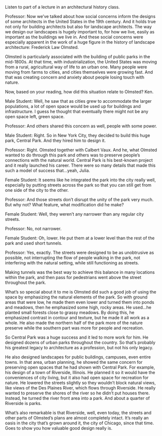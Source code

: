 Listen to part of a lecture in an architectural history class.

Professor: Now we’ve talked about how social concerns inform the designs of some architects in the United States in the 19th century. And it holds true not only for building architects but also for landscape architects. The way we design our landscapes is hugely important to, for how we live, easily as important as the buildings we live in. And these social concerns were especially apparent in the work of a huge figure in the history of landscape architecture: Frederick Law Olmsted.

Olmsted is particularly associated with the building of public parks in the mid-1800s. At that time, with industrialization, the United States was moving from a rural, agricultural way of life to an urban one. Many people were moving from farms to cities, and cities themselves were growing fast. And that was creating concern and anxiety about people losing touch with nature.

Now, based on your reading, how did this situation relate to Olmsted? Ken.

Male Student: Well, he saw that as cities grew to accommodate the larger populations, a lot of open space would be used up for buildings and infrastructure. I guess he thought that eventually there might not be any open space left, green space.

Professor: And others shared this concern as well, people with some power.

Male Student: Right. So in New York City, they decided to build this huge park, Central Park. And they hired him to design it.

Professor: Right. Olmsted together with Calbert Vaux. And he, what Olmsted wanted to do through this park and others was to preserve people’s connections with the natural world. Central Park is his best-known project and it really launched his career. There were so many details that made this such a model of success that…yeah, Julia.

Female Student: It seems like he integrated the park into the city really well, especially by putting streets across the park so that you can still get from one side of the city to the other.

Professor: And those streets don’t disrupt the unity of the park very much. But why not? What feature, what modification did he make?

Female Student: Well, they weren’t any narrower than any regular city streets.

Professor: No, not narrower.

Female Student: Oh, lower. He put them at a lower level than the rest of the park and used short tunnels.

Professor: Yes, exactly. The streets were designed to be as unobtrusive as possible, not interrupting the flow of people walking in the park, not interfering with the natural setting, while still functioning as streets.

Making tunnels was the best way to achieve this balance in many locations within the park, and then pass for pedestrians went above the street throughout the park.

What’s so special about it to me is Olmsted did such a good job of using the space by emphasizing the natural elements of the park. So with ground areas that were low, he made them even lower and turned them into ponds and meadows, then he emphasized some high, rocky areas. He used…he planted small forests close to grassy meadows. By doing this, he emphasized contrast in contour and texture, but he made it all work as a whole. He also made the northern half of the park more of the nature preserve while the southern part was more for people and recreation.

So Central Park was a huge success and it led to more work for him. He designed dozens of urban parks throughout the country. So that’s probably his greatest legacy to architecture as a profession, but not his only legacy.

He also designed landscapes for public buildings, campuses, even entire towns. In that area, urban planning, he showed the same concern for preserving open spaces that he had shown with Central Park. For example, his design of a town of Riverside, Illinois. He planned it so it would have the conveniences of city living, but it also had open space for recreation for nature. He lowered the streets slightly so they wouldn’t block natural views, like views of the Des Plaines River, which flows through Riverside. He really wanted to preserve the shores of the river so he didn’t put houses there. Instead, he turned the river front area into a park. And about a quarter of Riverside is parks.

What’s also remarkable is that Riverside, well, even today, the streets and other parts of Olmsted’s plans are almost completely intact. It’s really an oasis in the city that’s grown around it, the city of Chicago, since that time. Goes to show you how valuable good design really is.
